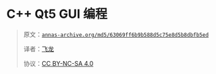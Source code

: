 # C++ Qt5 GUI 编程

> 原文：[`annas-archive.org/md5/63069ff6b9b588d5c75e8d5b8dbfb5ed`](https://annas-archive.org/md5/63069ff6b9b588d5c75e8d5b8dbfb5ed)
> 
> 译者：[飞龙](https://github.com/wizardforcel)
> 
> 协议：[CC BY-NC-SA 4.0](http://creativecommons.org/licenses/by-nc-sa/4.0/)